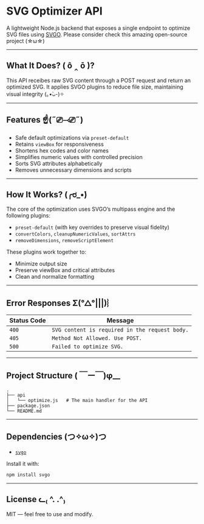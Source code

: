 # SVG Optimizer API


A lightweight Node.js backend that exposes a single endpoint to optimize SVG files using [SVGO](https://github.com/svg/svgo).
Please consider check this amazing open-source project (☆ω☆)

---

## What It Does? ( ô ‸ ō )?

This API receibes raw SVG content through a POST request and return an optimized SVG.
It applies SVGO plugins to reduce file size, maintaining visual integrity (｡•̀ᴗ-)✧

---

## Features ☝️(˶⎚⤙⎚˶)

- Safe default optimizations via `preset-default`
- Retains `viewBox` for responsiveness
- Shortens hex codes and color names
- Simplifies numeric values with controlled precision
- Sorts SVG attributes alphabetically
- Removes unnecessary dimensions and scripts

---

## How It Works? (╭ರ_•́)

The core of the optimization uses SVGO’s multipass engine and the following plugins:

- `preset-default` (with key overrides to preserve visual fidelity)
- `convertColors`, `cleanupNumericValues`, `sortAttrs`
- `removeDimensions`, `removeScriptElement`

These plugins work together to:
- Minimize output size
- Preserve viewBox and critical attributes
- Clean and normalize formatting

---

## Error Responses 	Σ(°△°|||)︴

| Status Code | Message                                        |
|-------------|------------------------------------------------|
| `400`       | `SVG content is required in the request body.` |
| `405`       | `Method Not Allowed. Use POST.`                |
| `500`       | `Failed to optimize SVG.`                      |

---

## Project Structure ( ￣ー￣)φ__

```
.
├── api
│   └── optimize.js   # The main handler for the API
├── package.json
└── README.md
```

---

## Dependencies (つ✧ω✧)つ

- [`svgo`](https://www.npmjs.com/package/svgo)

Install it with:

```bash
npm install svgo
```

---

## License ᓚ₍ ^. .^₎

MIT — feel free to use and modify.
